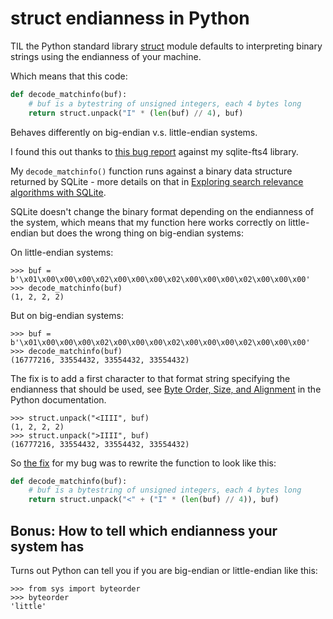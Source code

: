 # struct endianness in Python

TIL the Python standard library [struct](https://docs.python.org/3/library/struct.html) module defaults to interpreting binary strings using the endianness of your machine.

Which means that this code:

```python
def decode_matchinfo(buf): 
    # buf is a bytestring of unsigned integers, each 4 bytes long 
    return struct.unpack("I" * (len(buf) // 4), buf) 
```
Behaves differently on big-endian v.s. little-endian systems.

I found this out thanks to [this bug report](https://github.com/simonw/sqlite-fts4/issues/6) against my sqlite-fts4 library.

My `decode_matchinfo()` function runs against a binary data structure returned by SQLite - more details on that in [Exploring search relevance algorithms with SQLite](https://simonwillison.net/2019/Jan/7/exploring-search-relevance-algorithms-sqlite/).

SQLite doesn't change the binary format depending on the endianness of the system, which means that my function here works correctly on little-endian but does the wrong thing on big-endian systems:

On little-endian systems:

```pycon
>>> buf = b'\x01\x00\x00\x00\x02\x00\x00\x00\x02\x00\x00\x00\x02\x00\x00\x00'
>>> decode_matchinfo(buf)
(1, 2, 2, 2)
```
But on big-endian systems:
```pycon
>>> buf = b'\x01\x00\x00\x00\x02\x00\x00\x00\x02\x00\x00\x00\x02\x00\x00\x00'
>>> decode_matchinfo(buf)
(16777216, 33554432, 33554432, 33554432)
```
The fix is to add a first character to that format string specifying the endianness that should be used, see [Byte Order, Size, and Alignment](https://docs.python.org/3/library/struct.html#struct-alignment) in the Python documentation.

```pycon
>>> struct.unpack("<IIII", buf)
(1, 2, 2, 2)
>>> struct.unpack(">IIII", buf)
(16777216, 33554432, 33554432, 33554432)
```
So [the fix](https://github.com/simonw/sqlite-fts4/commit/ed6ea76a727243e9b0bff4fe7cf7022fcd1ec834) for my bug was to rewrite the function to look like this:
```python
def decode_matchinfo(buf):
    # buf is a bytestring of unsigned integers, each 4 bytes long
    return struct.unpack("<" + ("I" * (len(buf) // 4)), buf)
```
## Bonus: How to tell which endianness your system has

Turns out Python can tell you if you are big-endian or little-endian like this:

```pycon
>>> from sys import byteorder
>>> byteorder
'little'
```
